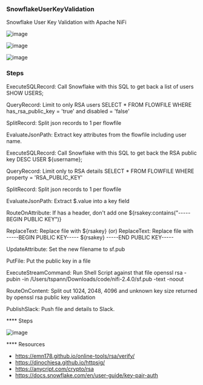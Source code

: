 ### SnowflakeUserKeyValidation

Snowflake User Key Validation with Apache NiFi


![image](https://github.com/user-attachments/assets/46219139-50f2-4423-90ee-9565dc8fd384)


![image](https://github.com/user-attachments/assets/aa9dc5ac-f1ea-4edc-b307-122d8031bc02)


![image](https://github.com/user-attachments/assets/37ef8ef5-5154-4160-a40b-f18d50416a54)




### Steps

ExecuteSQLRecord: Call Snowflake with this SQL to get back a list of users
  SHOW USERS;

QueryRecord: Limit to only RSA users
  SELECT * FROM FLOWFILE
WHERE has_rsa_public_key = 'true'
and  disabled = 'false'

SplitRecord:  Split json records to 1 per flowfile

EvaluateJsonPath:  Extract key attributes from the flowfile including user name.

ExecuteSQLRecord:  Call Snowflake with this SQL to get back the RSA public key
  DESC USER ${username};

QueryRecord:  Limit only to RSA details
  SELECT * FROM FLOWFILE
WHERE property = 'RSA_PUBLIC_KEY' 

SplitRecord:  Split json records to 1 per flowfile

EvaluateJsonPath:  Extract $.value into a key field

RouteOnAttribute:  If has a header, don't add one
  ${rsakey:contains("-----BEGIN PUBLIC KEY")}

ReplaceText:   Replace file with ${rsakey}
(or)
ReplaceText:   Replace file with -----BEGIN PUBLIC KEY-----
${rsakey}
-----END PUBLIC KEY-----

UpdateAttribute:  Set the new filename to sf.pub

PutFile:  Put the public key in a file

ExecuteStreamCommand:  Run Shell Script against that file
  openssl rsa -pubin -in /Users/tspann/Downloads/code/nifi-2.4.0/sf.pub -text -noout

RouteOnContent:   Split out 1024, 2048, 4096 and unknown key size returned by openssl rsa public key validation

PublishSlack:   Push file and details to Slack.

**** Steps


![image](https://github.com/user-attachments/assets/14b5fabd-6529-4387-9dd6-38ff62fba3a1)


**** Resources

* https://emn178.github.io/online-tools/rsa/verify/
* https://dinochiesa.github.io/httpsig/
* https://anycript.com/crypto/rsa
* https://docs.snowflake.com/en/user-guide/key-pair-auth
